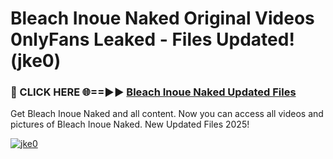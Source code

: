 # Bleach Inoue Naked Original Videos 0nlyFans Leaked - Files Updated! (jke0)

<h3>🔴 CLICK HERE 🌐==►► <a href="https://tinyurl.com/yckcrads" rel="nofollow">Bleach Inoue Naked Updated Files</a></h3>

Get Bleach Inoue Naked and all content. Now you can access all videos and pictures of Bleach Inoue Naked. New Updated Files 2025!

[![jke0](https://i.imgur.com/hpKpOFt.gif)](https://tinyurl.com/yckcrads)
